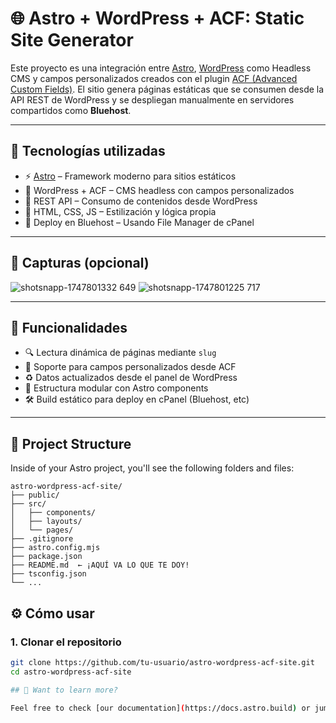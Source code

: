 # 🌐 Astro + WordPress + ACF: Static Site Generator

Este proyecto es una integración entre [Astro](https://astro.build/), [WordPress](https://wordpress.org/) como Headless CMS y campos personalizados creados con el plugin [ACF (Advanced Custom Fields)](https://www.advancedcustomfields.com/). El sitio genera páginas estáticas que se consumen desde la API REST de WordPress y se despliegan manualmente en servidores compartidos como **Bluehost**.

---

## 🚀 Tecnologías utilizadas

- ⚡ [Astro](https://astro.build/) – Framework moderno para sitios estáticos
- 🧠 WordPress + ACF – CMS headless con campos personalizados
- 🔗 REST API – Consumo de contenidos desde WordPress
- 🧱 HTML, CSS, JS – Estilización y lógica propia
- 🧳 Deploy en Bluehost – Usando File Manager de cPanel

---

## 📸 Capturas (opcional)

![shotsnapp-1747801332 649](https://github.com/user-attachments/assets/f43903cd-5c9e-49e4-8d7f-ca851b3cb3dc)
![shotsnapp-1747801225 717](https://github.com/user-attachments/assets/d0905bf7-1851-4d62-a669-fd5563027a4d)

---

## 🧩 Funcionalidades

- 🔍 Lectura dinámica de páginas mediante `slug`
- 🧠 Soporte para campos personalizados desde ACF
- ♻️ Datos actualizados desde el panel de WordPress
- 📁 Estructura modular con Astro components
- 🛠️ Build estático para deploy en cPanel (Bluehost, etc)

---

## 🚀 Project Structure

Inside of your Astro project, you'll see the following folders and files:

```text
astro-wordpress-acf-site/
├── public/
├── src/
│   ├── components/
│   ├── layouts/
│   └── pages/
├── .gitignore
├── astro.config.mjs
├── package.json
├── README.md  ← ¡AQUÍ VA LO QUE TE DOY!
├── tsconfig.json
└── ...
```

## ⚙️ Cómo usar

### 1. Clonar el repositorio

```bash
git clone https://github.com/tu-usuario/astro-wordpress-acf-site.git
cd astro-wordpress-acf-site

## 👀 Want to learn more?

Feel free to check [our documentation](https://docs.astro.build) or jump into our [Discord server](https://astro.build/chat).

